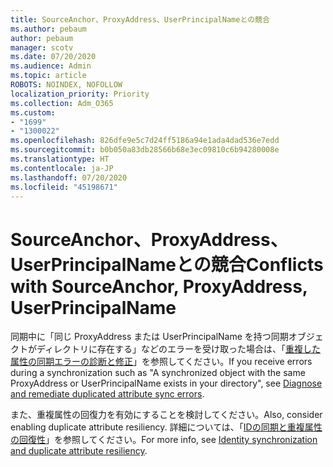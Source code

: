 ```yaml
---
title: SourceAnchor、ProxyAddress、UserPrincipalNameとの競合
ms.author: pebaum
author: pebaum
manager: scotv
ms.date: 07/20/2020
ms.audience: Admin
ms.topic: article
ROBOTS: NOINDEX, NOFOLLOW
localization_priority: Priority
ms.collection: Adm_O365
ms.custom:
- "1699"
- "1300022"
ms.openlocfilehash: 826dfe9e5c7d24ff5186a94e1ada4dad536e7edd
ms.sourcegitcommit: b0b050a83db28566b68e3ec09810c6b94280008e
ms.translationtype: HT
ms.contentlocale: ja-JP
ms.lasthandoff: 07/20/2020
ms.locfileid: "45198671"
---
```

# <a name="conflicts-with-sourceanchor-proxyaddress-userprincipalname"></a><span data-ttu-id="693b7-102">SourceAnchor、ProxyAddress、UserPrincipalNameとの競合</span><span class="sxs-lookup"><span data-stu-id="693b7-102">Conflicts with SourceAnchor, ProxyAddress, UserPrincipalName</span></span>

<span data-ttu-id="693b7-103">同期中に「同じ ProxyAddress または UserPrincipalName を持つ同期オブジェクトがディレクトリに存在する」などのエラーを受け取った場合は、「[重複した属性の同期エラーの診断と修正](https://docs.microsoft.com/azure/active-directory/hybrid/how-to-connect-health-diagnose-sync-errors)」を参照してください。</span><span class="sxs-lookup"><span data-stu-id="693b7-103">If you receive errors during a synchronization such as "A synchronized object with the same ProxyAddress or UserPrincipalName exists in your directory", see [Diagnose and remediate duplicated attribute sync errors](https://docs.microsoft.com/azure/active-directory/hybrid/how-to-connect-health-diagnose-sync-errors).</span></span>

<span data-ttu-id="693b7-104">また、重複属性の回復力を有効にすることを検討してください。</span><span class="sxs-lookup"><span data-stu-id="693b7-104">Also, consider enabling duplicate attribute resiliency.</span></span> <span data-ttu-id="693b7-105">詳細については、「[IDの同期と重複属性の回復性](https://aka.ms/duplicateattributeresiliency)」を参照してください。</span><span class="sxs-lookup"><span data-stu-id="693b7-105">For more info, see [Identity synchronization and duplicate attribute resiliency](https://aka.ms/duplicateattributeresiliency).</span></span>